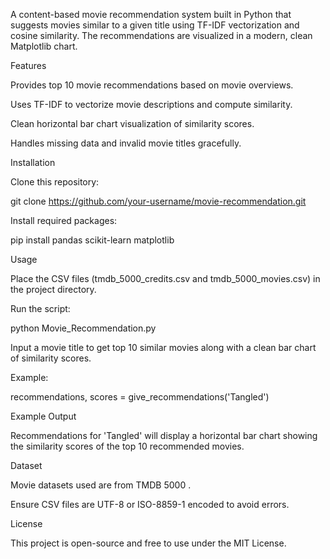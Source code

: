 A content-based movie recommendation system built in Python that suggests movies similar to a given title using TF-IDF vectorization and cosine similarity. The recommendations are visualized in a modern, clean Matplotlib chart.

Features

Provides top 10 movie recommendations based on movie overviews.

Uses TF-IDF to vectorize movie descriptions and compute similarity.

Clean horizontal bar chart visualization of similarity scores.

Handles missing data and invalid movie titles gracefully.

Installation

Clone this repository:

git clone https://github.com/your-username/movie-recommendation.git


Install required packages:

pip install pandas scikit-learn matplotlib

Usage

Place the CSV files (tmdb_5000_credits.csv and tmdb_5000_movies.csv) in the project directory.

Run the script:

python Movie_Recommendation.py


Input a movie title to get top 10 similar movies along with a clean bar chart of similarity scores.

Example:

recommendations, scores = give_recommendations('Tangled')

Example Output

Recommendations for 'Tangled' will display a horizontal bar chart showing the similarity scores of the top 10 recommended movies.

Dataset

Movie datasets used are from TMDB 5000
.

Ensure CSV files are UTF-8 or ISO-8859-1 encoded to avoid errors.

License

This project is open-source and free to use under the MIT License.
